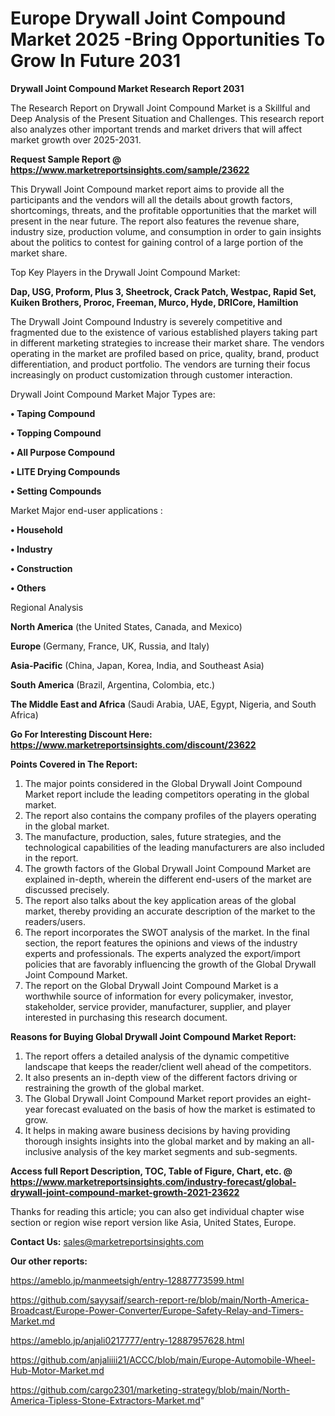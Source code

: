 # Europe Drywall Joint Compound Market 2025 -Bring Opportunities To Grow In Future 2031

<strong>Drywall Joint Compound Market Research Report 2031</strong>

The Research Report on Drywall Joint Compound Market is a Skillful and Deep Analysis of the Present Situation and Challenges. This research report also analyzes other important trends and market drivers that will affect market growth over 2025-2031.

<strong>Request Sample Report @ <a href=https://www.marketreportsinsights.com/sample/23622>https://www.marketreportsinsights.com/sample/23622</a></strong>

This Drywall Joint Compound market report aims to provide all the participants and the vendors will all the details about growth factors, shortcomings, threats, and the profitable opportunities that the market will present in the near future. The report also features the revenue share, industry size, production volume, and consumption in order to gain insights about the politics to contest for gaining control of a large portion of the market share.

Top Key Players in the Drywall Joint Compound Market:

<strong>Dap, USG, Proform, Plus 3, Sheetrock, Crack Patch, Westpac, Rapid Set, Kuiken Brothers, Proroc, Freeman, Murco, Hyde, DRICore, Hamiltion</strong>

The Drywall Joint Compound Industry is severely competitive and fragmented due to the existence of various established players taking part in different marketing strategies to increase their market share. The vendors operating in the market are profiled based on price, quality, brand, product differentiation, and product portfolio. The vendors are turning their focus increasingly on product customization through customer interaction.

Drywall Joint Compound Market Major Types are:

<strong>• Taping Compound

• Topping Compound

• All Purpose Compound

• LITE Drying Compounds

• Setting Compounds</strong>

Market Major end-user applications :

<strong>• Household

• Industry

• Construction

• Others</strong>

Regional Analysis

</u><strong><b>North America</b></strong> (the United States, Canada, and Mexico)

<strong><b>Europe </b></strong>(Germany, France, UK, Russia, and Italy)

<strong><b>Asia-Pacific</b></strong> (China, Japan, Korea, India, and Southeast Asia)

<strong><b>South America</b></strong> (Brazil, Argentina, Colombia, etc.)

<strong><b>The Middle East and Africa</b></strong> (Saudi Arabia, UAE, Egypt, Nigeria, and South Africa)

<strong>Go For Interesting Discount Here: <a href=https://www.marketreportsinsights.com/discount/23622>https://www.marketreportsinsights.com/discount/23622</a></strong>

<strong>Points Covered in The Report:</strong>
<ol>
  <li>The major points considered in the Global Drywall Joint Compound Market report include the leading competitors operating in the global market.</li>
  <li>The report also contains the company profiles of the players operating in the global market.</li>
  <li>The manufacture, production, sales, future strategies, and the technological capabilities of the leading manufacturers are also included in the report.</li>
  <li>The growth factors of the Global Drywall Joint Compound Market are explained in-depth, wherein the different end-users of the market are discussed precisely.</li>
  <li>The report also talks about the key application areas of the global market, thereby providing an accurate description of the market to the readers/users.</li>
  <li>The report incorporates the SWOT analysis of the market. In the final section, the report features the opinions and views of the industry experts and professionals. The experts analyzed the export/import policies that are favorably influencing the growth of the Global Drywall Joint Compound Market.</li>
  <li>The report on the Global Drywall Joint Compound Market is a worthwhile source of information for every policymaker, investor, stakeholder, service provider, manufacturer, supplier, and player interested in purchasing this research document.</li>
</ol>
<strong>Reasons for Buying Global Drywall Joint Compound Market Report:</strong>

<ol>
  <li>The report offers a detailed analysis of the dynamic competitive landscape that keeps the reader/client well ahead of the competitors.</li>
  <li>It also presents an in-depth view of the different factors driving or restraining the growth of the global market.</li>
  <li>The Global Drywall Joint Compound Market report provides an eight-year forecast evaluated on the basis of how the market is estimated to grow.</li>
  <li>It helps in making aware business decisions by having providing thorough insights insights into the global market and by making an all-inclusive analysis of the key market segments and sub-segments.</li>
</ol>
<strong>Access full Report Description, TOC, Table of Figure, Chart, etc. @ <a href=https://www.marketreportsinsights.com/industry-forecast/global-drywall-joint-compound-market-growth-2021-23622>https://www.marketreportsinsights.com/industry-forecast/global-drywall-joint-compound-market-growth-2021-23622</a></strong>


Thanks for reading this article; you can also get individual chapter wise section or region wise report version like Asia, United States, Europe.

<strong>Contact Us:</strong>
sales@marketreportsinsights.com

<strong>Our other reports:</strong>

<a href=https://ameblo.jp/manmeetsigh/entry-12887773599.html>https://ameblo.jp/manmeetsigh/entry-12887773599.html</a>

<a href=https://github.com/sayysaif/search-report-re/blob/main/North-America-Broadcast/Europe-Power-Converter/Europe-Safety-Relay-and-Timers-Market.md>https://github.com/sayysaif/search-report-re/blob/main/North-America-Broadcast/Europe-Power-Converter/Europe-Safety-Relay-and-Timers-Market.md</a>

<a href=https://ameblo.jp/anjali0217777/entry-12887957628.html>https://ameblo.jp/anjali0217777/entry-12887957628.html</a>

<a href=https://github.com/anjaliiii21/ACCC/blob/main/Europe-Automobile-Wheel-Hub-Motor-Market.md>https://github.com/anjaliiii21/ACCC/blob/main/Europe-Automobile-Wheel-Hub-Motor-Market.md</a>

<a href=https://github.com/cargo2301/marketing-strategy/blob/main/North-America-Tipless-Stone-Extractors-Market.md>https://github.com/cargo2301/marketing-strategy/blob/main/North-America-Tipless-Stone-Extractors-Market.md</a>"
